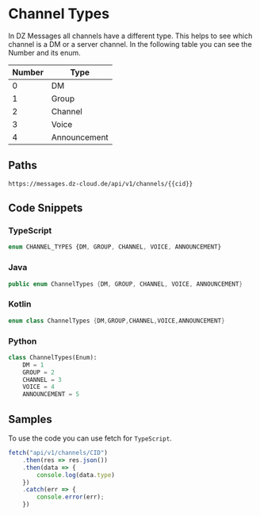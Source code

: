 # Channel Types

In DZ Messages all channels have a different type. This helps to see which channel is a DM or a server channel. In the
following table you can see the Number and its enum.

| Number | Type         |
|--------|--------------|
| 0      | DM           |
| 1      | Group        |
| 2      | Channel      |
| 3      | Voice        |
| 4      | Announcement |

## Paths
````http request
https://messages.dz-cloud.de/api/v1/channels/{{cid}}
````

## Code Snippets
### TypeScript
````typescript
enum CHANNEL_TYPES {DM, GROUP, CHANNEL, VOICE, ANNOUNCEMENT}
````

### Java
```java
public enum ChannelTypes {DM, GROUP, CHANNEL, VOICE, ANNOUNCEMENT}
```

### Kotlin
````kotlin
enum class ChannelTypes {DM,GROUP,CHANNEL,VOICE,ANNOUNCEMENT}
````

### Python
`````python
class ChannelTypes(Enum):
    DM = 1
    GROUP = 2
    CHANNEL = 3
    VOICE = 4
    ANNOUNCEMENT = 5
`````

## Samples

To use the code you can use fetch for ``TypeScript``.

````typescript
fetch("api/v1/channels/CID")
    .then(res => res.json())
    .then(data => {
        console.log(data.type)
    })
    .catch(err => {
        console.error(err);
    })
````